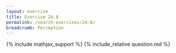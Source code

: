 ```yaml
---
layout: exercise
title: Exercise 24.8
permalink: /search-exercises/24-8/
breadcrumb: Perception
---
```


{% include mathjax_support %}
{% include_relative question.md %}
